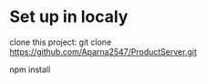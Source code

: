 # Set up in localy

clone this project: git clone https://github.com/Aparna2547/ProductServer.git

 npm install 
 
